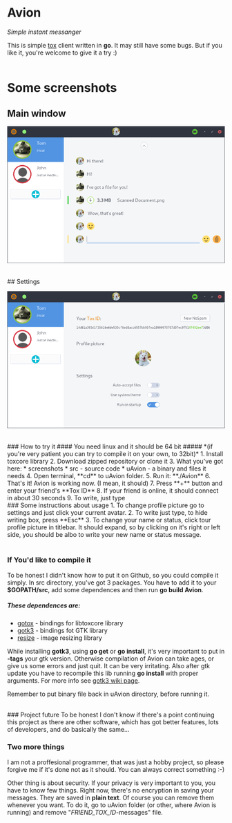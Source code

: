 # Avion
*Simple instant messanger*

This is simple [tox](tox.chat) client written in **go**. It may still have some bugs. But if you like it, you're welcome to give it a try :)
<br>
<br>

# Some screenshots
## Main window
![](screenshots/screenshot_1.png)

<br>
## Settings

![](screenshots/screenshot_2.png)
<br>


<br>
### How to try it
#### You need linux and it should be 64 bit
##### *(if you're very patient you can try to compile it on your own, to 32bit)*
1. Install toxcore library
2. Download zipped repository or clone it
3. What you've got here:
    * screenshots
    * src - source code
    * uAvion - a binary and files it needs
4. Open terminal, **cd** to uAvion folder.
5. Run it: **./Avion**
6. That's it! Avion is working now. (I mean, it should)
7. Press **+** button and enter your friend's **Tox ID**
8. If your friend is online, it should connect in about 30 seconds
9. To write, just type

<br>
### Some instructions about usage
1. To change profile picture go to settings and just click your current avatar.
2. To write just type, to hide writing box, press **Esc**
3. To change your name or status, click tour profile picture in titlebar. It should expand, so by clicking on it's right or left side, you should be albo to write your new name or status message.
<br>
<br>



### If You'd like to compile it
To be honest I didn't know how to put it on Github, so you could compile it simply.
In src directory, you've got 3 packages. You have to add it to your **$GOPATH/src**, add some dependences and then
run **go build Avion**. 
##### These dependences are:
* [gotox](https://github.com/codedust/go-tox) - bindings for libtoxcore library
* [gotk3](https://github.com/gotk3/gotk3) - bindings fot GTK library
* [resize](https://github.com/nfnt/resize) - image resizing library


While installing **gotk3**, using **go get** or **go install**, it's very important to put in **-tags** your gtk version. Otherwise compilation of Avion can take ages, or give us some errors and just quit. It can be very irritating. Also after gtk update you have to recompile this lib running **go install** with proper arguments. For more info see [gotk3 wiki page](https://github.com/gotk3/gotk3/wiki#installation).

Remember to put binary file back in uAvion directory, before running it.

<br>
### Project future
To be honest I don't know if there's a point
continuing this project as there are other software,
which has got better features, lots of developers, and do basically the same...
<br>

### Two more things
I am not a proffesional programmer, that was just a hobby project, so please forgive me if it's done not as it should. You can always correct something :-)

Other thing is about security. If your privacy is very important to you, you have to know few things. Right now, there's no encryption in saving your messages. They are saved in **plain text**. Of course you can remove them whenever you want. To do it, go to uAvion folder (or other, where Avion is running) and remove "*FRIEND_TOX_ID*-messages" file.




